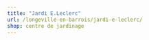 ```yaml
---
title: "Jardi E.Leclerc"
url: /longeville-en-barrois/jardi-e-leclerc/
shop: centre de jardinage
---
```

